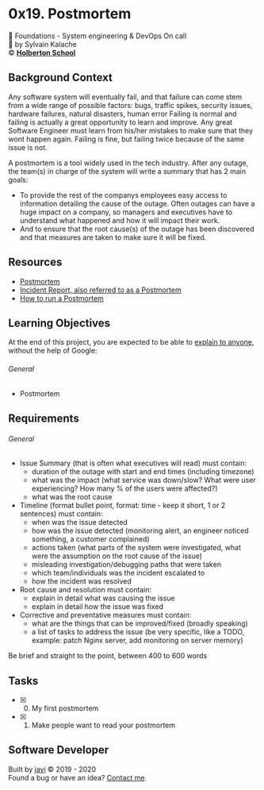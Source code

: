 # 0x19. Postmortem
:open_file_folder: Foundations - System engineering & DevOps  On call  
:bust_in_silhouette: by Sylvain Kalache  
:copyright: **[Holberton School](https://www.holbertonschool.com/)**

## Background Context
Any software system will eventually fail, and that failure can come stem from a wide range of possible factors: bugs, traffic spikes, security issues, hardware failures, natural disasters, human error Failing is normal and failing is actually a great opportunity to learn and improve. Any great Software Engineer must learn from his/her mistakes to make sure that they wont happen again. Failing is fine, but failing twice because of the same issue is not.

A postmortem is a tool widely used in the tech industry. After any outage, the team(s) in charge of the system will write a summary that has 2 main goals:
  - To provide the rest of the companys employees easy access to information detailing the cause of the outage. Often outages can have a huge impact on a company, so managers and executives have to understand what happened and how it will impact their work.
  - And to ensure that the root cause(s) of the outage has been discovered and that measures are taken to make sure it will be fixed.

## Resources
* [Postmortem](https://www.youtube.com/watch?v=rp5cVMNmbro&feature=youtu.be)
* [Incident Report, also referred to as a Postmortem](https://sysadmincasts.com/episodes/20-how-to-write-an-incident-report-postmortem)
* [How to run a Postmortem](https://blog.serverdensity.com/how-to-write-a-postmortem/)

## Learning Objectives
At the end of this project, you are expected to be able to [explain to anyone](https://fs.blog/2012/04/feynman-technique/), without the help of Google:
###### General
* Postmortem

## Requirements
###### General
* Issue Summary (that is often what executives will read) must contain:
  - duration of the outage with start and end times (including timezone)
  - what was the impact (what service was down/slow? What were user experiencing? How many % of the users were affected?)
  - what was the root cause
* Timeline (format bullet point, format: time - keep it short, 1 or 2 sentences) must contain:
  - when was the issue detected
  - how was the issue detected (monitoring alert, an engineer noticed something, a customer complained)
  - actions taken (what parts of the system were investigated, what were the assumption on the root cause of the issue)
  - misleading investigation/debugging paths that were taken
  - which team/individuals was the incident escalated to
  - how the incident was resolved
* Root cause and resolution must contain:
  - explain in detail what was causing the issue
  - explain in detail how the issue was fixed
* Corrective and preventative measures must contain:
  - what are the things that can be improved/fixed (broadly speaking)
  - a list of tasks to address the issue (be very specific, like a TODO, example: patch Nginx server, add monitoring on server memory)

Be brief and straight to the point, between 400 to 600 words

## Tasks
* [x] 0. My first postmortem
* [x] 1. Make people want to read your postmortem

## Software Developer
Built by [javi](https://github.com/javi0x00) :copyright: 2019 - 2020  
Found a bug or have an idea? [Contact me](https://www.linkedin.com/in/javi0x00/).
